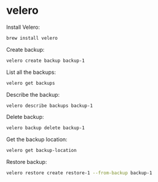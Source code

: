 # velero

Install Velero:
```bash
brew install velero
```

Create backup:
```bash
velero create backup backup-1
```

List all the backups:
```bash
velero get backups
```

Describe the backup:
```bash
velero describe backups backup-1
```

Delete backup:
```bash
velero backup delete backup-1
```

Get the backup location:
```bash
velero get backup-location
```

Restore backup:
```bash
velero restore create restore-1 --from-backup backup-1
```
